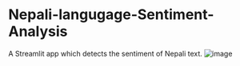 # Nepali-langugage-Sentiment-Analysis
A Streamlit app which detects the sentiment of Nepali text.
![image](https://github.com/dragneel2074/Nepali-langugage-Sentiment-Analysis/assets/83809005/ca4e9b63-1057-4304-acc2-4d33435b2cb4)
